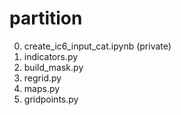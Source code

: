 # partition

0. create_ic6_input_cat.ipynb (private)
1. indicators.py
2. build_mask.py
2. regrid.py
3. maps.py
4. gridpoints.py
